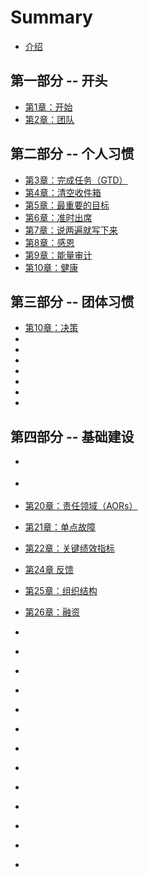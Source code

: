 # Summary

* [介绍](README.md)

## 第一部分 -- 开头

* [第1章：开始](./src/chapter-1.md)
* [第2章：团队](./src/chapter-2.md)

## 第二部分 -- 个人习惯

* [第3章：完成任务（GTD）](./src/chapter-3.md)
* [第4章：清空收件箱](./src/chapter-4.md)
* [第5章：最重要的目标](./src/chapter-5.md)
* [第6章：准时出席](./src/chapter-6.md)
* [第7章：说两遍就写下来](./src/chapter-7.md)
* [第8章：感恩](./src/chapter-8.md)
* [第9章：能量审计](./src/chapter-9.md)
* [第10章：健康](./src/chapter-10.md)

## 第三部分 -- 团体习惯

* [第10章：决策](./src/chapter-11.md)
* [](./src/chapter-12.md)
* [](./src/chapter-13.md)
* [](./src/chapter-14.md)
* [](./src/chapter-15.md)
* [](./src/chapter-16.md)
* [](./src/chapter-17.md)
* [](./src/chapter-18.md)

## 第四部分 -- 基础建设

* [](./src/chapter-18.md)
* [](./src/chapter-19.md)
* [第20章：责任领域（AORs）](./src/chapter-20.md)
* [第21章：单点故障](./src/chapter-21.md)
* [第22章：关键绩效指标](./src/chapter-22.md)

* [第24章 反馈](./src/chapter-24.md)
* [第25章：组织结构](./src/chapter-25.md)
* [第26章：融资](./src/chapter-26.md)

* [](./src/chapter-3.md)
* [](./src/chapter-3.md)
* [](./src/chapter-3.md)
* [](./src/chapter-3.md)
* [](./src/chapter-3.md)
* [](./src/chapter-3.md)
* [](./src/chapter-3.md)
* [](./src/chapter-3.md)
* [](./src/chapter-3.md)
* [](./src/chapter-3.md)
* [](./src/chapter-3.md)
* [](./src/chapter-3.md)
* [](./src/chapter-3.md)
